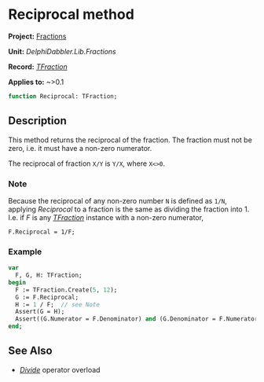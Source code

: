# Reciprocal method

**Project:** [Fractions](../API.md)

**Unit:** _DelphiDabbler.Lib.Fractions_

**Record:** [_TFraction_](./TFraction.md)

**Applies to:** ~>0.1

```pascal
function Reciprocal: TFraction;
```

## Description

This method returns the reciprocal of the fraction. The fraction must not be zero, i.e. it must have a non-zero numerator.

The reciprocal of fraction `X/Y` is `Y/X`, where `X<>0`.

### Note

Because the reciprocal of any non-zero number `N` is defined as `1/N`, applying _Reciprocal_ to a fraction is the same as dividing the fraction into 1. I.e. if _F_ is any [_TFraction_](./TFraction.md) instance with a non-zero numerator,

```text
F.Reciprocal = 1/F;
```

### Example

```pascal
var
  F, G, H: TFraction;
begin
  F := TFraction.Create(5, 12);
  G := F.Reciprocal;
  H := 1 / F;  // see Note
  Assert(G = H);
  Assert((G.Numerator = F.Denominator) and (G.Denominator = F.Numerator));
end;
```

## See Also

* [_Divide_](./TFraction-Divide.md) operator overload
